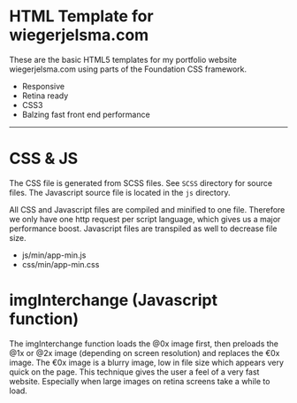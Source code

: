 # HTML Template for wiegerjelsma.com

These are the basic HTML5 templates for my portfolio website wiegerjelsma.com using parts of the Foundation CSS framework.

- Responsive
- Retina ready
- CSS3
- Balzing fast front end performance

---

# CSS & JS

The CSS file is generated from SCSS files. See `SCSS` directory for source files.
The Javascript source file is located in the `js` directory.

All CSS and Javascript files are compiled and minified to one file. Therefore we only have one http request per script language, which gives us a major performance boost. Javascript files are transpiled as well to decrease file size.

- js/min/app-min.js
- css/min/app-min.css

# imgInterchange (Javascript function)

The imgInterchange function loads the @0x image first, then preloads the @1x or @2x image (depending on screen resolution) and replaces the €0x image.
The €0x image is a blurry image, low in file size which appears very quick on the page. This technique gives the user a feel of a very fast website. Especially when large images on retina screens take a while to load.
